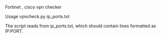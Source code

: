 Fortinet , cisco vpn checker 

Usage vpncheck.py ip_ports.txt

The script reads from ip_ports.txt, which should contain lines formatted as IP:PORT.
